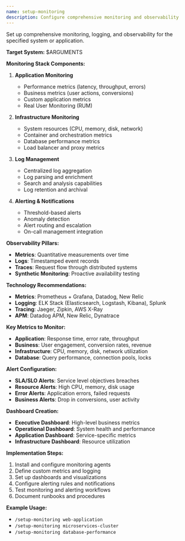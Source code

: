 ```yaml
---
name: setup-monitoring
description: Configure comprehensive monitoring and observability
---
```


Set up comprehensive monitoring, logging, and observability for the specified system or application.

**Target System:** $ARGUMENTS

**Monitoring Stack Components:**
1. **Application Monitoring**
   - Performance metrics (latency, throughput, errors)
   - Business metrics (user actions, conversions)
   - Custom application metrics
   - Real User Monitoring (RUM)

2. **Infrastructure Monitoring**
   - System resources (CPU, memory, disk, network)
   - Container and orchestration metrics
   - Database performance metrics
   - Load balancer and proxy metrics

3. **Log Management**
   - Centralized log aggregation
   - Log parsing and enrichment
   - Search and analysis capabilities
   - Log retention and archival

4. **Alerting & Notifications**
   - Threshold-based alerts
   - Anomaly detection
   - Alert routing and escalation
   - On-call management integration

**Observability Pillars:**
- **Metrics**: Quantitative measurements over time
- **Logs**: Timestamped event records
- **Traces**: Request flow through distributed systems
- **Synthetic Monitoring**: Proactive availability testing

**Technology Recommendations:**
- **Metrics**: Prometheus + Grafana, Datadog, New Relic
- **Logging**: ELK Stack (Elasticsearch, Logstash, Kibana), Splunk
- **Tracing**: Jaeger, Zipkin, AWS X-Ray
- **APM**: Datadog APM, New Relic, Dynatrace

**Key Metrics to Monitor:**
- **Application**: Response time, error rate, throughput
- **Business**: User engagement, conversion rates, revenue
- **Infrastructure**: CPU, memory, disk, network utilization
- **Database**: Query performance, connection pools, locks

**Alert Configuration:**
- **SLA/SLO Alerts**: Service level objectives breaches
- **Resource Alerts**: High CPU, memory, disk usage
- **Error Alerts**: Application errors, failed requests
- **Business Alerts**: Drop in conversions, user activity

**Dashboard Creation:**
- **Executive Dashboard**: High-level business metrics
- **Operational Dashboard**: System health and performance
- **Application Dashboard**: Service-specific metrics
- **Infrastructure Dashboard**: Resource utilization

**Implementation Steps:**
1. Install and configure monitoring agents
2. Define custom metrics and logging
3. Set up dashboards and visualizations
4. Configure alerting rules and notifications
5. Test monitoring and alerting workflows
6. Document runbooks and procedures

**Example Usage:**
- `/setup-monitoring web-application`
- `/setup-monitoring microservices-cluster`
- `/setup-monitoring database-performance`